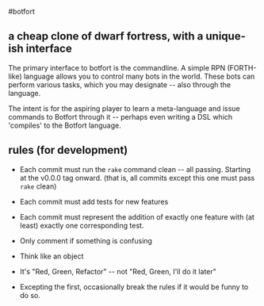 #botfort
## a cheap clone of dwarf fortress, with a unique-ish interface

The primary interface to botfort is the commandline. A simple RPN (FORTH-like) 
language allows you to control many bots in the world. These bots can perform 
various tasks, which you may designate -- also through the language.

The intent is for the aspiring player to learn a meta-language and issue commands
to Botfort through it -- perhaps even writing a DSL which 'compiles' to the 
Botfort language. 

## rules (for development)

- Each commit must run the `rake` command clean -- all passing. Starting at the v0.0.0 tag onward.
  (that is, all commits except this one must pass `rake` clean)

- Each commit must add tests for new features

- Each commit must represent the addition of exactly one feature with (at least)
  exactly one corresponding test.

- Only comment if something is confusing

- Think like an object

- It's "Red, Green, Refactor" -- not "Red, Green, I'll do it later"

- Excepting the first, occasionally break the rules if it would be funny to do so.


